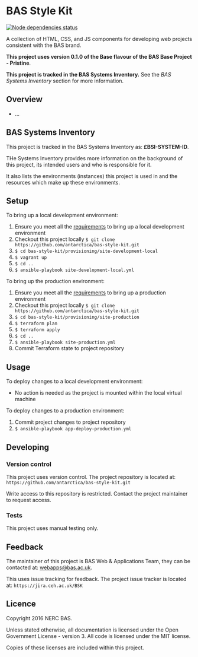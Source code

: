 
# BAS Style Kit

[![Node dependencies status](https://david-dm.org/antarctica/bas-style-kit.svg)](https://david-dm.org/antarctica/bas-style-kit)

A collection of HTML, CSS, and JS components for developing web projects consistent with the BAS brand.

**This project uses version 0.1.0 of the Base flavour of the BAS Base Project - Pristine**.

**This project is tracked in the BAS Systems Inventory.**
See the *BAS Systems Inventory* section for more information.

## Overview

* ...

## BAS Systems Inventory

This project is tracked in the BAS Systems Inventory as: **£BSI-SYSTEM-ID**.

THe Systems Inventory provides more information on the background of this project,
its intended users and who is responsible for it.

It also lists the environments (instances) this project is used in and the resources which make up these environments.

## Setup

To bring up a local development environment:

1. Ensure you meet all the
[requirements](https://paper.dropbox.com/doc/BAS-Base-Project-Pristine-Base-Flavour-Usage-ZdMdHHzf8xB4HjxcNuDXa#:h=Environment---local-developmen)
to bring up a local development environment
2. Checkout this project locally `$ git clone https://github.com/antarctica/bas-style-kit.git`
3. `$ cd bas-style-kit/provisioning/site-development-local`
4. `$ vagrant up`
5. `$ cd ..`
6. `$ ansible-playbook site-development-local.yml`

To bring up the production environment:

1. Ensure you meet all the
[requirements](https://paper.dropbox.com/doc/BAS-Base-Project-Pristine-Base-Flavour-Usage-ZdMdHHzf8xB4HjxcNuDXa#:h=Environment---production)
to bring up a production environment
2. Checkout this project locally `$ git clone https://github.com/antarctica/bas-style-kit.git`
3. `$ cd bas-style-kit/provisioning/site-production`
4. `$ terraform plan`
5. `$ terraform apply`
6. `$ cd ..`
7. `$ ansible-playbook site-production.yml`
8. Commit Terraform state to project repository

## Usage

To deploy changes to a local development environment:

* No action is needed as the project is mounted within the local virtual machine

To deploy changes to a production environment:

1. Commit project changes to project repository
2. `$ ansible-playbook app-deploy-production.yml`

## Developing

### Version control

This project uses version control. The project repository is located at:
`https://github.com/antarctica/bas-style-kit.git`

Write access to this repository is restricted. Contact the project maintainer to request access.

### Tests

This project uses manual testing only.

## Feedback

The maintainer of this project is BAS Web & Applications Team, they can be contacted at: webapps@bas.ac.uk.

This uses issue tracking for feedback. The project issue tracker is located at:
`https://jira.ceh.ac.uk/BSK`

## Licence

Copyright 2016 NERC BAS.

Unless stated otherwise, all documentation is licensed under the Open Government License - version 3.
All code is licensed under the MIT license.

Copies of these licenses are included within this project.
